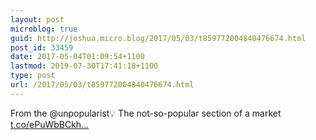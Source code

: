 ```yaml
---
layout: post
microblog: true
guid: http://joshua.micro.blog/2017/05/03/t859772004840476674.html
post_id: 33459
date: 2017-05-04T01:09:54+1100
lastmod: 2019-07-30T17:41:18+1100
type: post
url: /2017/05/03/t859772004840476674.html
---
```

From the @unpopularist💡 The not-so-popular section of a market [t.co/ePuWbBCkh...](https://t.co/ePuWbBCkhm)
